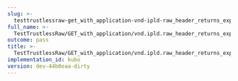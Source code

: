 ```yaml
---
slug: >-
  testtrustlessraw-get_with_application-vnd-ipld-raw_header_returns_expected_response_headers
full_name: >-
  TestTrustlessRaw/GET_with_application/vnd.ipld.raw_header_returns_expected_response_headers
outcome: pass
title: >-
  TestTrustlessRaw/GET_with_application/vnd.ipld.raw_header_returns_expected_response_headers
implementation_id: kubo
version: dev-44b0eaa-dirty
---
```


